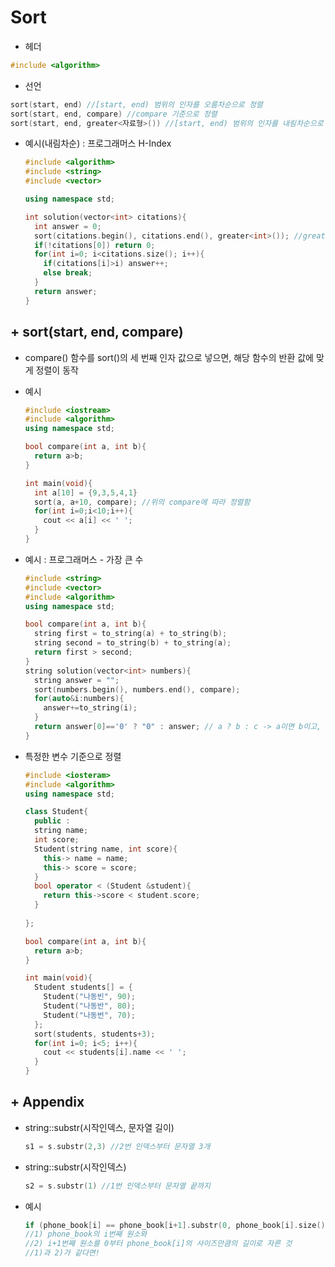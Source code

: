 # Sort

* 헤더

```c++
#include <algorithm>
```

* 선언

```c++
sort(start, end) //[start, end) 범위의 인자를 오름차순으로 정렬
sort(start, end, compare) //compare 기준으로 정렬
sort(start, end, greater<자료형>()) //[start, end) 범위의 인자를 내림차순으로 정렬
```

* 예시(내림차순) : 프로그래머스 H-Index

  ```c++
  #include <algorithm>
  #include <string>
  #include <vector>
  
  using namespace std;
  
  int solution(vector<int> citations){
    int answer = 0;
    sort(citations.begin(), citations.end(), greater<int>()); //greater<int>()
    if(!citations[0]) return 0;
    for(int i=0; i<citations.size(); i++){
      if(citations[i]>i) answer++;
      else break;
    }
    return answer;
  }
  ```



## + sort(start, end, compare)

* compare() 함수를 sort()의 세 번째 인자 값으로 넣으면, 해당 함수의 반환 값에 맞게 정렬이 동작

* 예시

  ```c++
  #include <iostream>
  #include <algorithm>
  using namespace std;
  
  bool compare(int a, int b){
    return a>b;
  }
  
  int main(void){
    int a[10] = {9,3,5,4,1}
    sort(a, a+10, compare); //위의 compare에 따라 정렬함
    for(int i=0;i<10;i++){
      cout << a[i] << ' ';
    }
  }
  ```

* 예시 : 프로그래머스 - 가장 큰 수

  ```c++
  #include <string>
  #include <vector>
  #include <algorithm>
  using namespace std;
  
  bool compare(int a, int b){
    string first = to_string(a) + to_string(b);
    string second = to_string(b) + to_string(a);
    return first > second;
  }
  string solution(vector<int> numbers){
    string answer = "";
    sort(numbers.begin(), numbers.end(), compare);
    for(auto&i:numbers){
      answer+=to_string(i);
    }
    return answer[0]=='0' ? "0" : answer; // a ? b : c -> a이면 b이고, 아니면 c
  }
  ```

  

* 특정한 변수 기준으로 정렬

  ```c++
  #include <iosteram>
  #include <algorithm>
  using namespace std;
  
  class Student{
    public :
    string name;
    int score;
    Student(string name, int score){
      this-> name = name;
      this-> score = score;
    }
    bool operator < (Student &student){
      return this->score < student.score;
    }
    
  };
  
  bool compare(int a, int b){
    return a>b;
  }
  
  int main(void){
    Student students[] = {
      Student("나동빈", 90);
      Student("나동반", 80);
      Student("나동번", 70);
    };
    sort(students, students+3);
    for(int i=0; i<5; i++){
      cout << students[i].name << ' ';
    }
  }
  ```

  

## + Appendix

* string::substr(시작인덱스, 문자열 길이)

  ```c++
  s1 = s.substr(2,3) //2번 인덱스부터 문자열 3개
  ```

* string::substr(시작인덱스)

  ```c++
  s2 = s.substr(1) //1번 인덱스부터 문자열 끝까지
  ```

* 예시

  ```c++
  if (phone_book[i] == phone_book[i+1].substr(0, phone_book[i].size()))
  //1) phone_book의 i번째 원소와
  //2) i+1번째 원소를 0부터 phone_book[i]의 사이즈만큼의 길이로 자른 것
  //1)과 2)가 같다면!
  ```

  

